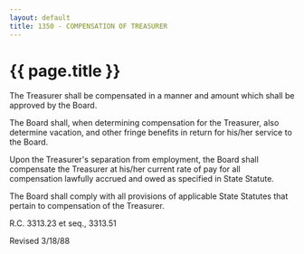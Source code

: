 ```yaml
---
layout: default
title: 1350 - COMPENSATION OF TREASURER
---
```


{{ page.title }}
================

The Treasurer shall be compensated in a manner and amount which shall be
approved by the Board.

The Board shall, when determining compensation for the Treasurer, also
determine vacation, and other fringe benefits in return for his/her
service to the Board.

Upon the Treasurer's separation from employment, the Board shall
compensate the Treasurer at his/her current rate of pay for all
compensation lawfully accrued and owed as specified in State Statute.

The Board shall comply with all provisions of applicable State Statutes
that pertain to compensation of the Treasurer.

R.C. 3313.23 et seq., 3313.51

Revised 3/18/88
